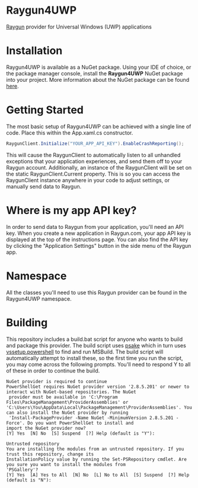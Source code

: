 Raygun4UWP
==========
[Raygun](https://raygun.com) provider for Universal Windows (UWP) applications

Installation
============

Raygun4UWP is available as a NuGet package. Using your IDE of choice, or the package manager console, install the **Raygun4UWP** NuGet package into your project. More information about the NuGet package can be found [here](https://nuget.org/packages/Raygun4UWP/).

Getting Started
===============

The most basic setup of Raygun4UWP can be achieved with a single line of code. Place this within the App.xaml.cs constructor.

```csharp
RaygunClient.Initialize("YOUR_APP_API_KEY").EnableCrashReporting();
```

This will cause the RaygunClient to automatically listen to all unhandled exceptions that your application experiences,
and send them off to your Raygun account. Additionally, an instance of the RaygunClient will be set on the static
RaygunClient.Current property. This is so you can access the RaygunClient instance anywhere in your code to adjust
settings, or manually send data to Raygun.

Where is my app API key?
========================
In order to send data to Raygun from your application, you'll need an API key.
When you create a new application in Raygun.com, your app API key is displayed at the top of the instructions page.
You can also find the API key by clicking the "Application Settings" button in the side menu of the Raygun app.

Namespace
=========
All the classes you'll need to use this Raygun provider can be found in the Raygun4UWP namespace.

Building
========
This repository includes a build.bat script for anyone who wants to build and package this provider. The build script uses [psake](https://github.com/psake/psake) which in turn uses [vssetup.powershell](https://github.com/microsoft/vssetup.powershell) to find and run MSBuild. The build script will automatically attempt to install these, so the first time you run the script, you may come across the following prompts. You'll need to respond Y to all of these in order to continue the build.

```
NuGet provider is required to continue
PowerShellGet requires NuGet provider version '2.8.5.201' or newer to interact with NuGet-based repositories. The NuGet
 provider must be available in 'C:\Program Files\PackageManagement\ProviderAssemblies' or
'C:\Users\You\AppData\Local\PackageManagement\ProviderAssemblies'. You can also install the NuGet provider by running
 'Install-PackageProvider -Name NuGet -MinimumVersion 2.8.5.201 -Force'. Do you want PowerShellGet to install and
import the NuGet provider now?
[Y] Yes  [N] No  [S] Suspend  [?] Help (default is "Y"):
```

```
Untrusted repository
You are installing the modules from an untrusted repository. If you trust this repository, change its
InstallationPolicy value by running the Set-PSRepository cmdlet. Are you sure you want to install the modules from
'PSGallery'?
[Y] Yes  [A] Yes to All  [N] No  [L] No to All  [S] Suspend  [?] Help (default is "N"):
```